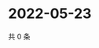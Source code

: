 # 2022-05-23

共 0 条

<!-- BEGIN WEIBO -->
<!-- 最后更新时间 Mon May 23 2022 05:14:10 GMT+0800 (China Standard Time) -->

<!-- END WEIBO -->
